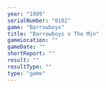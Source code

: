 ```yaml
---
year: "1989"
serialNumber: "0102" 
game: "Barrowboys"
title: "Barrowboys v The Min"
gameLocation: ""
gameDate: ""
shortReport: ""
result: ""
resultType: ""
type: "game"
---
```

